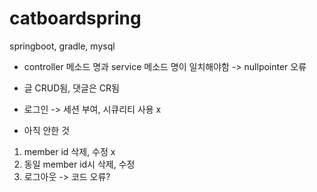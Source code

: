 # catboardspring

springboot, gradle, mysql


- controller 메소드 명과 service 메소드 명이 일치해야함  -> nullpointer 오류 
- 글 CRUD됨, 댓글은 CR됨
- 로그인 -> 세션 부여, 시큐리티 사용 x



- 아직 안한 것
1. member id 삭제, 수정 x
2. 동일 member id시 삭제, 수정 
3. 로그아웃 -> 코드 오류?
